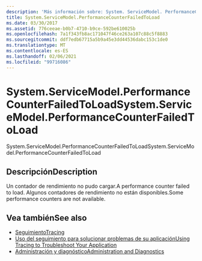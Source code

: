 ```yaml
---
description: 'Más información sobre: System. ServiceModel. PerformanceCounterFailedToLoad'
title: System.ServiceModel.PerformanceCounterFailedToLoad
ms.date: 03/30/2017
ms.assetid: 776ceeae-b0b7-4710-b9ce-592be610025b
ms.openlocfilehash: 7a1f343fb8ac171047f46ce263a107c88c5f8883
ms.sourcegitcommit: ddf7edb67715a5b9a45e3dd44536dabc153c1de0
ms.translationtype: MT
ms.contentlocale: es-ES
ms.lasthandoff: 02/06/2021
ms.locfileid: "99716086"
---
```

# <a name="systemservicemodelperformancecounterfailedtoload"></a><span data-ttu-id="b46cc-103">System.ServiceModel.PerformanceCounterFailedToLoad</span><span class="sxs-lookup"><span data-stu-id="b46cc-103">System.ServiceModel.PerformanceCounterFailedToLoad</span></span>

<span data-ttu-id="b46cc-104">System.ServiceModel.PerformanceCounterFailedToLoad</span><span class="sxs-lookup"><span data-stu-id="b46cc-104">System.ServiceModel.PerformanceCounterFailedToLoad</span></span>  
  
## <a name="description"></a><span data-ttu-id="b46cc-105">Descripción</span><span class="sxs-lookup"><span data-stu-id="b46cc-105">Description</span></span>  

 <span data-ttu-id="b46cc-106">Un contador de rendimiento no pudo cargar.</span><span class="sxs-lookup"><span data-stu-id="b46cc-106">A performance counter failed to load.</span></span> <span data-ttu-id="b46cc-107">Algunos contadores de rendimiento no están disponibles.</span><span class="sxs-lookup"><span data-stu-id="b46cc-107">Some performance counters are not available.</span></span>  
  
## <a name="see-also"></a><span data-ttu-id="b46cc-108">Vea también</span><span class="sxs-lookup"><span data-stu-id="b46cc-108">See also</span></span>

- [<span data-ttu-id="b46cc-109">Seguimiento</span><span class="sxs-lookup"><span data-stu-id="b46cc-109">Tracing</span></span>](index.md)
- [<span data-ttu-id="b46cc-110">Uso del seguimiento para solucionar problemas de su aplicación</span><span class="sxs-lookup"><span data-stu-id="b46cc-110">Using Tracing to Troubleshoot Your Application</span></span>](using-tracing-to-troubleshoot-your-application.md)
- [<span data-ttu-id="b46cc-111">Administración y diagnóstico</span><span class="sxs-lookup"><span data-stu-id="b46cc-111">Administration and Diagnostics</span></span>](../index.md)
